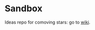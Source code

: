 # Sandbox

Ideas repo for comoving stars: go to [wiki](https://github.com/streamsoftwo/sandbox/wiki).
